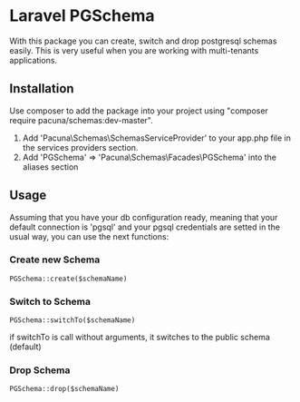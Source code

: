 # Laravel PGSchema

With this package you can create, switch and drop postgresql schemas
easily. This is very useful when you are working with multi-tenants
applications.

## Installation 

Use composer to add the package into your project
using "composer require pacuna/schemas:dev-master".

1. Add 'Pacuna\Schemas\SchemasServiceProvider' to your app.php file in the
services providers section.
2. Add 'PGSchema' => 'Pacuna\Schemas\Facades\PGSchema' into the aliases
section

## Usage

Assuming that you have your db configuration ready, meaning that
your default connection is 'pgsql' and your pgsql credentials
are setted in the usual way, you can use the next functions:

### Create new Schema

`PGSchema::create($schemaName)`

### Switch to Schema

`PGSchema::switchTo($schemaName)`

if switchTo is call without arguments, it switches to the public
schema (default)

### Drop Schema

`PGSchema::drop($schemaName)`

